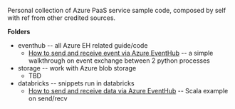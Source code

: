 Personal collection of Azure PaaS service sample code, composed by self with ref from other credited sources.

**Folders**  
* eventhub -- all Azure EH related guide/code
  * [How to send and receive event via Azure EventHub](https://github.com/kuzhao/azurePaas/tree/master/eventhub/send_recv_offset) -- a simple walkthrough on event exchange between 2 python processes
* storage -- work with Azure blob storage
  * TBD
* databricks -- snippets run in databricks
  * [How to send and receive data via Azure EventHub](https://github.com/kuzhao/azurePaas/tree/master/databricks/scala-eventhub) -- Scala example on send/recv
